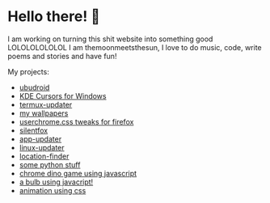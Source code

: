 # Hello there! 👋
I am working on turning this shit website into something good LOLOLOLOLOLOL
I am themoonmeetsthesun, I love to do music, code, write poems and stories and have fun!

My projects:<br>
- [ubudroid](https://themoonmeetsthesun.github.io/ubudroid/)<br>
- [KDE Cursors for Windows](https://themoonmeetsthesun.github.io/Breeze-Cursors-for-Windows/)<br>
- [termux-updater](https://themoonmeetsthesun.github.io/termux-updater/)<br>
- [my wallpapers](https://github.com/themoonmeetsthesun/wallpapers)<br>
- [userchrome.css tweaks for firefox](https://github.com/themoonmeetsthesun/UserChrome-Tweaks)<br>
- [silentfox](https://themoonmeetsthesun.github.io/silentfox/)<br>
- [app-updater](https://themoonmeetsthesun.github.io/app-updater/)<br>
- [linux-updater](https://themoonmeetsthesun.github.io/linux-updater/)<br>
- [location-finder](https://github.com/themoonmeetsthesun/Location-finder)<br>
- [some python stuff](https://github.com/themoonmeetsthesun/My-python-work)
- [chrome dino game using javascript](https://themoonmeetsthesun.github.io/chromedino-game/)
- [a bulb using javacript!](https://themoonmeetsthesun.github.io/lightofbulb/)
- [animation using css](https://themoonmeetsthesun.github.io/AnimationCSS/)
